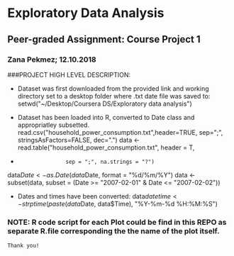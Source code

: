 # Exploratory Data Analysis
## Peer-graded Assignment: Course Project 1
### Zana Pekmez; 12.10.2018

###PROJECT HIGH LEVEL DESCRIPTION:
* Dataset was first downloaded from the provided link and working directory set to a desktop folder where .txt date file was saved to:
setwd("~/Desktop/Coursera DS/Exploratory data analysis")

* Dataset has been loaded into R, converted to Date class and appropriatley subsetted. 
read.csv("household_power_consumption.txt",header=TRUE, sep=";", stringsAsFactors=FALSE, dec=".")
data <- read.table("household_power_consumption.txt", header = T, 
+                    sep = ";", na.strings = "?")
data$Date <- as.Date(data$Date, format = "%d/%m/%Y")
data <- subset(data, subset = (Date >= "2007-02-01" & Date <= "2007-02-02"))

* Dates and times have been converted:
data$datetime <- strptime(paste(data$Date, data$Time), "%Y-%m-%d %H:%M:%S")

### NOTE: R code script for each Plot could be find in this REPO as separate R.file corresponding the the name of the plot itself. 
    Thank you!
